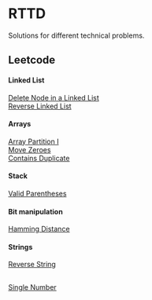 # RTTD
Solutions for different technical problems.

## Leetcode

#### Linked List
[Delete Node in a Linked List](https://leetcode.com/problems/delete-node-in-a-linked-list/)  
[Reverse Linked List](https://leetcode.com/problems/reverse-linked-list/)

#### Arrays
[Array Partition I](https://leetcode.com/problems/array-partition-i)  
[Move Zeroes](https://leetcode.com/problems/move-zeroes/)  
[Contains Duplicate](https://leetcode.com/problems/contains-duplicate/)  

#### Stack
[Valid Parentheses](https://leetcode.com/problems/valid-parentheses/)

#### Bit manipulation
[Hamming Distance](https://leetcode.com/problems/hamming-distance/)

#### Strings
[Reverse String](https://leetcode.com/problems/reverse-string/)

##
[Single Number](https://leetcode.com/problems/single-number/)
